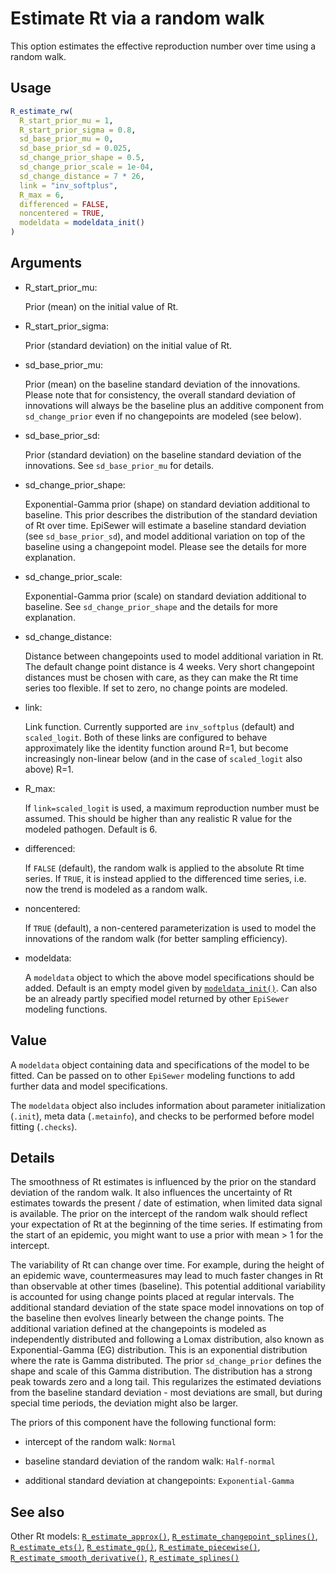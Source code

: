 # Estimate Rt via a random walk

This option estimates the effective reproduction number over time using
a random walk.

## Usage

``` r
R_estimate_rw(
  R_start_prior_mu = 1,
  R_start_prior_sigma = 0.8,
  sd_base_prior_mu = 0,
  sd_base_prior_sd = 0.025,
  sd_change_prior_shape = 0.5,
  sd_change_prior_scale = 1e-04,
  sd_change_distance = 7 * 26,
  link = "inv_softplus",
  R_max = 6,
  differenced = FALSE,
  noncentered = TRUE,
  modeldata = modeldata_init()
)
```

## Arguments

- R_start_prior_mu:

  Prior (mean) on the initial value of Rt.

- R_start_prior_sigma:

  Prior (standard deviation) on the initial value of Rt.

- sd_base_prior_mu:

  Prior (mean) on the baseline standard deviation of the innovations.
  Please note that for consistency, the overall standard deviation of
  innovations will always be the baseline plus an additive component
  from `sd_change_prior` even if no changepoints are modeled (see
  below).

- sd_base_prior_sd:

  Prior (standard deviation) on the baseline standard deviation of the
  innovations. See `sd_base_prior_mu` for details.

- sd_change_prior_shape:

  Exponential-Gamma prior (shape) on standard deviation additional to
  baseline. This prior describes the distribution of the standard
  deviation of Rt over time. EpiSewer will estimate a baseline standard
  deviation (see `sd_base_prior_sd`), and model additional variation on
  top of the baseline using a changepoint model. Please see the details
  for more explanation.

- sd_change_prior_scale:

  Exponential-Gamma prior (scale) on standard deviation additional to
  baseline. See `sd_change_prior_shape` and the details for more
  explanation.

- sd_change_distance:

  Distance between changepoints used to model additional variation in
  Rt. The default change point distance is 4 weeks. Very short
  changepoint distances must be chosen with care, as they can make the
  Rt time series too flexible. If set to zero, no change points are
  modeled.

- link:

  Link function. Currently supported are `inv_softplus` (default) and
  `scaled_logit`. Both of these links are configured to behave
  approximately like the identity function around R=1, but become
  increasingly non-linear below (and in the case of `scaled_logit` also
  above) R=1.

- R_max:

  If `link=scaled_logit` is used, a maximum reproduction number must be
  assumed. This should be higher than any realistic R value for the
  modeled pathogen. Default is 6.

- differenced:

  If `FALSE` (default), the random walk is applied to the absolute Rt
  time series. If `TRUE`, it is instead applied to the differenced time
  series, i.e. now the trend is modeled as a random walk.

- noncentered:

  If `TRUE` (default), a non-centered parameterization is used to model
  the innovations of the random walk (for better sampling efficiency).

- modeldata:

  A `modeldata` object to which the above model specifications should be
  added. Default is an empty model given by
  [`modeldata_init()`](https://adrian-lison.github.io/EpiSewer/reference/modeldata_init.md).
  Can also be an already partly specified model returned by other
  `EpiSewer` modeling functions.

## Value

A `modeldata` object containing data and specifications of the model to
be fitted. Can be passed on to other `EpiSewer` modeling functions to
add further data and model specifications.

The `modeldata` object also includes information about parameter
initialization (`.init`), meta data (`.metainfo`), and checks to be
performed before model fitting (`.checks`).

## Details

The smoothness of Rt estimates is influenced by the prior on the
standard deviation of the random walk. It also influences the
uncertainty of Rt estimates towards the present / date of estimation,
when limited data signal is available. The prior on the intercept of the
random walk should reflect your expectation of Rt at the beginning of
the time series. If estimating from the start of an epidemic, you might
want to use a prior with mean \> 1 for the intercept.

The variability of Rt can change over time. For example, during the
height of an epidemic wave, countermeasures may lead to much faster
changes in Rt than observable at other times (baseline). This potential
additional variability is accounted for using change points placed at
regular intervals. The additional standard deviation of the state space
model innovations on top of the baseline then evolves linearly between
the change points. The additional variation defined at the changepoints
is modeled as independently distributed and following a Lomax
distribution, also known as Exponential-Gamma (EG) distribution. This is
an exponential distribution where the rate is Gamma distributed. The
prior `sd_change_prior` defines the shape and scale of this Gamma
distribution. The distribution has a strong peak towards zero and a long
tail. This regularizes the estimated deviations from the baseline
standard deviation - most deviations are small, but during special time
periods, the deviation might also be larger.

The priors of this component have the following functional form:

- intercept of the random walk: `Normal`

- baseline standard deviation of the random walk: `Half-normal`

- additional standard deviation at changepoints: `Exponential-Gamma`

## See also

Other Rt models:
[`R_estimate_approx()`](https://adrian-lison.github.io/EpiSewer/reference/R_estimate_approx.md),
[`R_estimate_changepoint_splines()`](https://adrian-lison.github.io/EpiSewer/reference/R_estimate_changepoint_splines.md),
[`R_estimate_ets()`](https://adrian-lison.github.io/EpiSewer/reference/R_estimate_ets.md),
[`R_estimate_gp()`](https://adrian-lison.github.io/EpiSewer/reference/R_estimate_gp.md),
[`R_estimate_piecewise()`](https://adrian-lison.github.io/EpiSewer/reference/R_estimate_piecewise.md),
[`R_estimate_smooth_derivative()`](https://adrian-lison.github.io/EpiSewer/reference/R_estimate_smooth_derivative.md),
[`R_estimate_splines()`](https://adrian-lison.github.io/EpiSewer/reference/R_estimate_splines.md)
